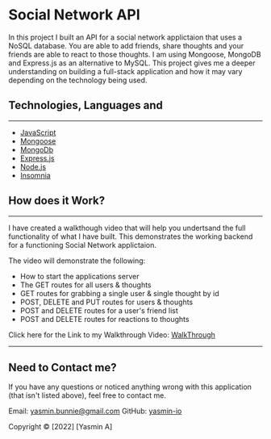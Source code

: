 # Social Network API

In this project I built an API for a social network applictaion that uses a NoSQL database. You are able to add friends, share thoughts and your friends are able to react to those thoughts. I am using Mongoose, MongoDB and Express.js as an alternative to MySQL. This project gives me a deeper understanding on building a full-stack application and how it may vary depending on the technology being used.

## Technologies, Languages and

---

- [JavaScript](https://www.javascript.com/)
- [Mongoose](https://mongoosejs.com/)
- [MongoDb](https://www.mongodb.com/)
- [Express.js](https://www.npmjs.com/package/express)
- [Node.js](https://nodejs.org/en/)
- [Insomnia](https://insomnia.rest/)

## How does it Work?

---

I have created a walkthough video that will help you undertsand the full functionality of what I have built. This demonstrates the working backend for a functioning Social Network applictaion.

The video will demonstrate the following:

- How to start the applications server
- The GET routes for all users & thoughts
- GET routes for grabbing a single user & single thought by id
- POST, DELETE and PUT routes for users & thoughts
- POST and DELETE routes for a user's friend list
- POST and DELETE routes for reactions to thoughts

Click here for the Link to my Walkthrough Video: [WalkThrough](https://youtu.be/-0_7dR5rqgQ)

---

## Need to Contact me?

If you have any questions or noticed anything wrong with this application (that isn't listed above), feel free to contact me.

Email: yasmin.bunnie@gmail.com
GitHub: [yasmin-io](https://github.com/yasmin-io)

Copyright © [2022] [Yasmin A]

